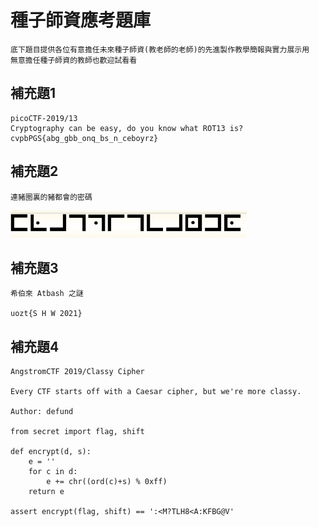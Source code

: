 # 種子師資應考題庫
```
底下題目提供各位有意擔任未來種子師資(教老師的老師)的先進製作教學簡報與實力展示用
無意擔任種子師資的教師也歡迎試看看
```

## 補充題1
```
picoCTF-2019/13
Cryptography can be easy, do you know what ROT13 is? 
cvpbPGS{abg_gbb_onq_bs_n_ceboyrz}
```

## 補充題2
```
連豬圈裏的豬都會的密碼
```
![cipher](./pic/cipher.png)

## 補充題3
```
希伯來 Atbash 之謎

uozt{S H W 2021}
```


## 補充題4
```
AngstromCTF 2019/Classy Cipher

Every CTF starts off with a Caesar cipher, but we're more classy.

Author: defund

from secret import flag, shift

def encrypt(d, s):
	e = ''
	for c in d:
		e += chr((ord(c)+s) % 0xff)
	return e

assert encrypt(flag, shift) == ':<M?TLH8<A:KFBG@V'
```



